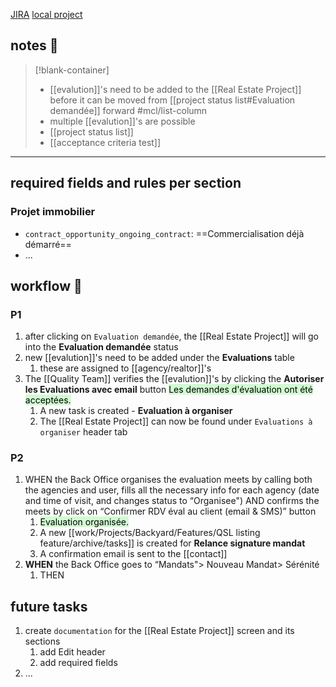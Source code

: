 [JIRA](https://avivgroup.atlassian.net/browse/LUNA-226)
[local project](http://localhost:8001/contacts/6529808/projects/2081060465/edit?success%5B%5D=)

## notes 📔

> [!blank-container]
>- [[evalution]]'s need to be added to the [[Real Estate Project]] before it can be moved from [[project status list#Evaluation demandée]] forward #mcl/list-column
>- multiple [[evalution]]'s are possible
>- [[project status list]]
>- [[acceptance criteria test]]

---
## required fields and rules per section

### **Projet immobilier**
-  `contract_opportunity_ongoing_contract`: ==Commercialisation déjà démarré==
- ...

## workflow 💮

### P1
1.  after clicking on `Evaluation demandée`, the [[Real Estate Project]] will go into the **Evaluation demandée** status
2. new [[evalution]]'s need to be added under the **Evaluations** table
	1. these are assigned to [[agency/realtor]]'s
3. The [[Quality Team]] verifies the [[evalution]]'s by clicking the **Autoriser les Evaluations avec email** button
	 <mark style="background: #BBFABBA6;">Les demandes d'évaluation ont été acceptées.</mark>
	1. A new task is created - **Evaluation à organiser**
	2. The [[Real Estate Project]] can now be found under `Evaluations à organiser` header tab

### P2
1. WHEN the Back Office organises the evaluation meets by calling both the agencies and user,
fills all the necessary info for each agency (date and time of visit, and changes status to “Organisee")
AND confirms the meets by click on “Confirmer RDV éval au client (email & SMS)” button
	1. <mark style="background: #BBFABBA6;">Evaluation organisée.</mark>
	2. A new [[work/Projects/Backyard/Features/QSL listing feature/archive/tasks]] is created for **Relance signature mandat**
	3. A confirmation email is sent to the [[contact]]
2. **WHEN** the Back Office goes to “Mandats"> Nouveau Mandat> Sérénité
	1. THEN

## future tasks
1. create `documentation` for the [[Real Estate Project]] screen and its sections
	1. add Edit header
	2. add required fields
2. ...
